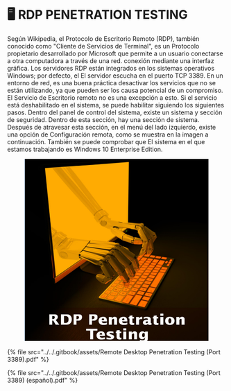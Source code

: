# 🖥️ RDP PENETRATION TESTING

Según Wikipedia, el Protocolo de Escritorio Remoto (RDP), también conocido como "Cliente de Servicios de Terminal", es un Protocolo propietario desarrollado por Microsoft que permite a un usuario conectarse a otra computadora a través de una red. conexión mediante una interfaz gráfica. Los servidores RDP están integrados en los sistemas operativos Windows; por defecto, el El servidor escucha en el puerto TCP 3389. En un entorno de red, es una buena práctica desactivar los servicios que no se están utilizando, ya que pueden ser los causa potencial de un compromiso. El Servicio de Escritorio remoto no es una excepción a esto. Si el servicio está deshabilitado en el sistema, se puede habilitar siguiendo los siguientes pasos. Dentro del panel de control del sistema, existe un sistema y sección de seguridad. Dentro de esta sección, hay una sección de sistema. Después de atravesar esta sección, en el menú del lado izquierdo, existe una opción de Configuración remota, como se muestra en la imagen a continuación. También se puede comprobar que El sistema en el que estamos trabajando es Windows 10 Enterprise Edition.

<figure><img src="../../.gitbook/assets/Remote-Desktop-Penetration-Testing-Port-3389-pdf.png" alt=""><figcaption></figcaption></figure>



{% file src="../../.gitbook/assets/Remote Desktop Penetration Testing (Port 3389).pdf" %}



{% file src="../../.gitbook/assets/Remote Desktop Penetration Testing (Port 3389) (español).pdf" %}
